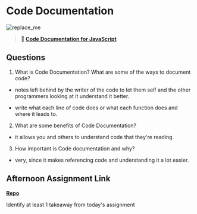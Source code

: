 # Code Documentation

![replace_me](https://codeworks.blob.core.windows.net/public/assets/img/illustrations/placeholder.svg)

> **📖 [Code Documentation for JavaScript](https://codeworksacademy.com/fs-student-guide/resources/wk7/02-JSDocs)**

## Questions

1. What is Code Documentation? What are some of the ways to document code?

- notes left behind by the writer of the code to let them self and the other programmers looking at it understand it better.

- write what each line of code does or what each function does and where it leads to.

2. What are some benefits of Code Documentation?

- it allows you and others to understand code that they're reading.

3. How important is Code documentation and why?

- very, since it makes referencing code and understanding it a lot easier.

## Afternoon Assignment Link

**[Repo](https://github.com/Enderdr4gon74/<ASSIGNMENT_REPO>)**

Identify at least 1 takeaway from today's assignment
